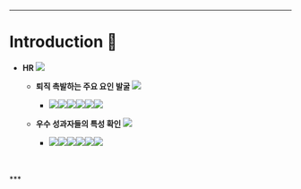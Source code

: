 ***
<!--소개-->
# **Introduction :raised_hands:**


<!--소개-->
- **HR** <a href="https://github.com/SKYoooon/EXPORT/tree/main/HR" target="_blank"><img src="https://img.shields.io/badge/Link-1F2544"/></a>

    - **퇴직 촉발하는 주요 요인 발굴** <a href="https://github.com/SKYoooon/EXPORT/tree/main/HR/Task2" target="_blank"><img src="https://img.shields.io/badge/Link-1F2544"/></a>

        - <img src="https://img.shields.io/badge/Python-3776AB?style=flat&logo=python&logoColor=white"/><img src="https://img.shields.io/badge/MySQL-4479A1?style=flat&logo=mysql&logoColor=white"/><img src="https://img.shields.io/badge/VisualStudioCode-007ACC?style=flat&logo=visualstudiocode&logoColor=white"/><img src="https://img.shields.io/badge/DBeaver-382923?style=flat&logo=dbeaver&logoColor=white"/><img src="https://img.shields.io/badge/MicrosoftExcel-217346?style=flat&logo=microsoftexcel&logoColor=white"/><img src="https://img.shields.io/badge/MicrosoftPowerPoint-B7472A?style=flat&logo=microsoftpowerpoint&logoColor=white"/>
    
    - **우수 성과자들의 특성 확인** <a href="https://github.com/SKYoooon/EXPORT/tree/main/HR/Task1" target="_blank"><img src="https://img.shields.io/badge/Link-1F2544"/></a>

        - <img src="https://img.shields.io/badge/Python-3776AB?style=flat&logo=python&logoColor=white"/><img src="https://img.shields.io/badge/MySQL-4479A1?style=flat&logo=mysql&logoColor=white"/><img src="https://img.shields.io/badge/VisualStudioCode-007ACC?style=flat&logo=visualstudiocode&logoColor=white"/><img src="https://img.shields.io/badge/DBeaver-382923?style=flat&logo=dbeaver&logoColor=white"/><img src="https://img.shields.io/badge/MicrosoftExcel-217346?style=flat&logo=microsoftexcel&logoColor=white"/><img src="https://img.shields.io/badge/MicrosoftPowerPoint-B7472A?style=flat&logo=microsoftpowerpoint&logoColor=white"/>

<br/>
<br/>
***

